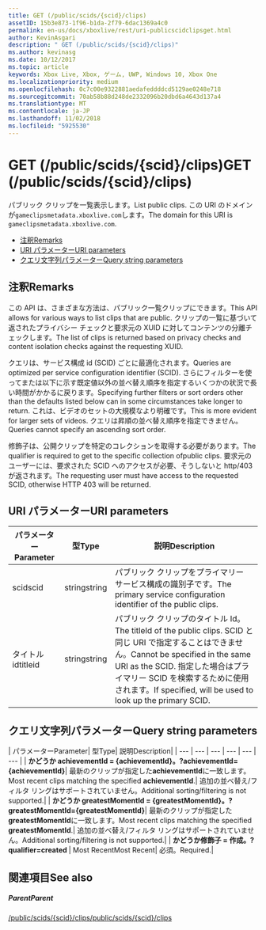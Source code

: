 ```yaml
---
title: GET (/public/scids/{scid}/clips)
assetID: 15b3e873-1f96-b1da-2f79-6dac1369a4c0
permalink: en-us/docs/xboxlive/rest/uri-publicscidclipsget.html
author: KevinAsgari
description: " GET (/public/scids/{scid}/clips)"
ms.author: kevinasg
ms.date: 10/12/2017
ms.topic: article
keywords: Xbox Live, Xbox, ゲーム, UWP, Windows 10, Xbox One
ms.localizationpriority: medium
ms.openlocfilehash: 0c7c00e9322881aedafeddddcd5129ae0248e718
ms.sourcegitcommit: 70ab58b88d248de2332096b20dbd6a4643d137a4
ms.translationtype: MT
ms.contentlocale: ja-JP
ms.lasthandoff: 11/02/2018
ms.locfileid: "5925530"
---
```

# <a name="get-publicscidsscidclips"></a><span data-ttu-id="98598-104">GET (/public/scids/{scid}/clips)</span><span class="sxs-lookup"><span data-stu-id="98598-104">GET (/public/scids/{scid}/clips)</span></span>
<span data-ttu-id="98598-105">パブリック クリップを一覧表示します。</span><span class="sxs-lookup"><span data-stu-id="98598-105">List public clips.</span></span> <span data-ttu-id="98598-106">この URI のドメインが`gameclipsmetadata.xboxlive.com`します。</span><span class="sxs-lookup"><span data-stu-id="98598-106">The domain for this URI is `gameclipsmetadata.xboxlive.com`.</span></span>
 
  * [<span data-ttu-id="98598-107">注釈</span><span class="sxs-lookup"><span data-stu-id="98598-107">Remarks</span></span>](#ID4EV)
  * [<span data-ttu-id="98598-108">URI パラメーター</span><span class="sxs-lookup"><span data-stu-id="98598-108">URI parameters</span></span>](#ID4ECB)
  * [<span data-ttu-id="98598-109">クエリ文字列パラメーター</span><span class="sxs-lookup"><span data-stu-id="98598-109">Query string parameters</span></span>](#ID4ENB)
 
<a id="ID4EV"></a>

 
## <a name="remarks"></a><span data-ttu-id="98598-110">注釈</span><span class="sxs-lookup"><span data-stu-id="98598-110">Remarks</span></span>
 
<span data-ttu-id="98598-111">この API は、さまざまな方法は、パブリック一覧クリップにできます。</span><span class="sxs-lookup"><span data-stu-id="98598-111">This API allows for various ways to list clips that are public.</span></span> <span data-ttu-id="98598-112">クリップの一覧に基づいて返されたプライバシー チェックと要求元の XUID に対してコンテンツの分離チェックします。</span><span class="sxs-lookup"><span data-stu-id="98598-112">The list of clips is returned based on privacy checks and content isolation checks against the requesting XUID.</span></span>
 
<span data-ttu-id="98598-113">クエリは、サービス構成 id (SCID) ごとに最適化されます。</span><span class="sxs-lookup"><span data-stu-id="98598-113">Queries are optimized per service configuration identifier (SCID).</span></span> <span data-ttu-id="98598-114">さらにフィルターを使ってまたは以下に示す既定値以外の並べ替え順序を指定するいくつかの状況で長い時間がかかるに戻ります。</span><span class="sxs-lookup"><span data-stu-id="98598-114">Specifying further filters or sort orders other than the defaults listed below can in some circumstances take longer to return.</span></span> <span data-ttu-id="98598-115">これは、ビデオのセットの大規模なより明確です。</span><span class="sxs-lookup"><span data-stu-id="98598-115">This is more evident for larger sets of videos.</span></span> <span data-ttu-id="98598-116">クエリは昇順の並べ替え順序を指定できません。</span><span class="sxs-lookup"><span data-stu-id="98598-116">Queries cannot specify an ascending sort order.</span></span>
 
<span data-ttu-id="98598-117">修飾子は、公開クリップを特定のコレクションを取得する必要があります。</span><span class="sxs-lookup"><span data-stu-id="98598-117">The qualifier is required to get to the specific collection ofpublic clips.</span></span> <span data-ttu-id="98598-118">要求元のユーザーには、要求された SCID へのアクセスが必要、そうしないと http/403 が返されます。</span><span class="sxs-lookup"><span data-stu-id="98598-118">The requesting user must have access to the requested SCID, otherwise HTTP 403 will be returned.</span></span>
  
<a id="ID4ECB"></a>

 
## <a name="uri-parameters"></a><span data-ttu-id="98598-119">URI パラメーター</span><span class="sxs-lookup"><span data-stu-id="98598-119">URI parameters</span></span>
 
| <span data-ttu-id="98598-120">パラメーター</span><span class="sxs-lookup"><span data-stu-id="98598-120">Parameter</span></span>| <span data-ttu-id="98598-121">型</span><span class="sxs-lookup"><span data-stu-id="98598-121">Type</span></span>| <span data-ttu-id="98598-122">説明</span><span class="sxs-lookup"><span data-stu-id="98598-122">Description</span></span>| 
| --- | --- | --- | 
| <span data-ttu-id="98598-123">scid</span><span class="sxs-lookup"><span data-stu-id="98598-123">scid</span></span>| <span data-ttu-id="98598-124">string</span><span class="sxs-lookup"><span data-stu-id="98598-124">string</span></span>| <span data-ttu-id="98598-125">パブリック クリップをプライマリー サービス構成の識別子です。</span><span class="sxs-lookup"><span data-stu-id="98598-125">The primary service configuration identifier of the public clips.</span></span>| 
| <span data-ttu-id="98598-126">タイトル id</span><span class="sxs-lookup"><span data-stu-id="98598-126">titleid</span></span>| <span data-ttu-id="98598-127">string</span><span class="sxs-lookup"><span data-stu-id="98598-127">string</span></span>| <span data-ttu-id="98598-128">パブリック クリップのタイトル Id。</span><span class="sxs-lookup"><span data-stu-id="98598-128">The titleId of the public clips.</span></span> <span data-ttu-id="98598-129">SCID と同じ URI で指定することはできません。</span><span class="sxs-lookup"><span data-stu-id="98598-129">Cannot be specified in the same URI as the SCID.</span></span> <span data-ttu-id="98598-130">指定した場合はプライマリー SCID を検索するために使用されます。</span><span class="sxs-lookup"><span data-stu-id="98598-130">If specified, will be used to look up the primary SCID.</span></span>| 
  
<a id="ID4ENB"></a>

 
## <a name="query-string-parameters"></a><span data-ttu-id="98598-131">クエリ文字列パラメーター</span><span class="sxs-lookup"><span data-stu-id="98598-131">Query string parameters</span></span>
 
| <span data-ttu-id="98598-132">パラメーター</span><span class="sxs-lookup"><span data-stu-id="98598-132">Parameter</span></span>| <span data-ttu-id="98598-133">型</span><span class="sxs-lookup"><span data-stu-id="98598-133">Type</span></span>| <span data-ttu-id="98598-134">説明</span><span class="sxs-lookup"><span data-stu-id="98598-134">Description</span></span>| 
| --- | --- | --- | --- | --- | --- | 
| <b><span data-ttu-id="98598-135">かどうか achievementId = {achievementId}。</span><span class="sxs-lookup"><span data-stu-id="98598-135">?achievementId={achievementId}</span></span></b>| <span data-ttu-id="98598-136">最新のクリップが指定した<b>achievementId</b>に一致します。</span><span class="sxs-lookup"><span data-stu-id="98598-136">Most recent clips matching the specified <b>achievementId</b>.</span></span>| <span data-ttu-id="98598-137">追加の並べ替え/フィルタ リングはサポートされていません。</span><span class="sxs-lookup"><span data-stu-id="98598-137">Additional sorting/filtering is not supported.</span></span>| 
| <b><span data-ttu-id="98598-138">かどうか greatestMomentId = {greatestMomentId}。</span><span class="sxs-lookup"><span data-stu-id="98598-138">?greatestMomentId={greatestMomentId}</span></span></b>| <span data-ttu-id="98598-139">最新のクリップが指定した<b>greatestMomentId</b>に一致します。</span><span class="sxs-lookup"><span data-stu-id="98598-139">Most recent clips matching the specified <b>greatestMomentId</b>.</span></span>| <span data-ttu-id="98598-140">追加の並べ替え/フィルタ リングはサポートされていません。</span><span class="sxs-lookup"><span data-stu-id="98598-140">Additional sorting/filtering is not supported.</span></span>| 
| <b><span data-ttu-id="98598-141">かどうか修飾子 = 作成。</span><span class="sxs-lookup"><span data-stu-id="98598-141">?qualifier=created</span></span> </b>| <span data-ttu-id="98598-142">Most Recent</span><span class="sxs-lookup"><span data-stu-id="98598-142">Most Recent</span></span>| <span data-ttu-id="98598-143">必須。</span><span class="sxs-lookup"><span data-stu-id="98598-143">Required.</span></span>| 
  
<a id="ID4EDD"></a>

 
## <a name="see-also"></a><span data-ttu-id="98598-144">関連項目</span><span class="sxs-lookup"><span data-stu-id="98598-144">See also</span></span>
 
<a id="ID4EFD"></a>

 
##### <a name="parent"></a><span data-ttu-id="98598-145">Parent</span><span class="sxs-lookup"><span data-stu-id="98598-145">Parent</span></span> 

[<span data-ttu-id="98598-146">/public/scids/{scid}/clips</span><span class="sxs-lookup"><span data-stu-id="98598-146">/public/scids/{scid}/clips</span></span>](uri-publicscidclips.md)

   